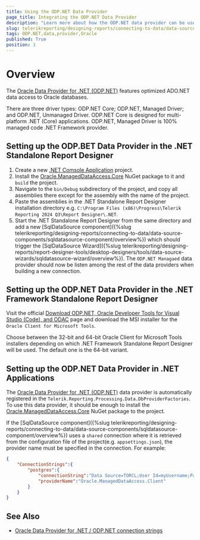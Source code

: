 ```yaml
---
title: Using the ODP.NET Data Provider
page_title: Integrating the ODP.NET Data Provider
description: "Learn more about how the ODP.NET data provider can be used by the SqlDataSource component to connect to Oracle databases in Telerik Reporting."
slug: telerikreporting/designing-reports/connecting-to-data/data-source-components/sqldatasource-component/using-data-providers/using-odpnet-data-provider
tags: ODP.NET,data,provider,Oracle
published: True
position: 1
---
```


# Overview

The [Oracle Data Provider for .NET (ODP.NET)](https://www.oracle.com/database/technologies/appdev/dotnet/odp.html) features optimized ADO.NET data access to Oracle databases.

There are three driver types: ODP.NET Core; ODP.NET, Managed Driver; and ODP.NET, Unmanaged Driver. ODP.NET Core is designed for multi-platform .NET (Core) applications. ODP.NET, Managed Driver is 100% managed code .NET Framework provider.


## Setting up the ODP.BET Data Provider in the .NET Standalone Report Designer

1. Create a new [.NET Comsole Application](https://learn.microsoft.com/en-us/dotnet/csharp/tutorials/console-teleprompter) project.
1. Install the [Oracle.ManagedDataAccess.Core](https://www.nuget.org/packages/Oracle.ManagedDataAccess.Core) NuGet package to it and `build` the project.
1. Navigate to the `bin/Debug` subdirectory of the project, and copy all assemblies there except for the assembly with the name of the project.
1. Paste the assemblies in the .NET Standalone Report Designer installation directory e.g. `C:\Program Files (x86)\Progress\Telerik Reporting 2024 Q3\Report Designer\.NET`.
1. Start the .NET Standalone Report Designer from the same directory and add a new [SqlDataSource component]({%slug telerikreporting/designing-reports/connecting-to-data/data-source-components/sqldatasource-component/overview%}) which should trigger the [SqlDataSource Wizard]({%slug telerikreporting/designing-reports/report-designer-tools/desktop-designers/tools/data-source-wizards/sqldatasource-wizard/overview%}). The `ODP.NET Managaed` data provider should now be listen among the rest of the data providers when building a new connection.


## Setting up the ODP.NET Data Provider in the .NET Framework Standalone Report Designer

Visit the official [Download ODP.NET, Oracle Developer Tools for Visual Studio (Code), and ODAC](https://www.oracle.com/database/technologies/net-downloads.html) page and download the MSI installer for the `Oracle Client for Microsoft Tools`.

Choose between the 32-bit and 64-bit Oracle Client for Microsoft Tools installers depending on which .NET Framework Standalone Report Designer will be used. The default one is the 64-bit variant.


## Setting up the ODP.NET Data Provider in .NET Applications

The [Oracle Data Provider for .NET (ODP.NET)](https://www.oracle.com/database/technologies/appdev/dotnet/odp.html) data provider is automatically registered in the `Telerik.Reporting.Processing.Data.DbProviderFactories`. To use this data provider, it should be enough to install the [Oracle.ManagedDataAccess.Core](https://www.nuget.org/packages/Oracle.ManagedDataAccess.Core) NuGet package to the project.

If the [SqlDataSource component]({%slug telerikreporting/designing-reports/connecting-to-data/data-source-components/sqldatasource-component/overview%}) uses a `shared` connection where it is retrieved from the configuration file of the project(e.g. `appsettings.json`), the provider name must be specified in the connection. For example:

````JSON
{
	"ConnectionStrings":{
		"postgres":{
			"connectionString":"Data Source=TORCL;User Id=myUsername;Password=myPassword;",
			"providerName":"Oracle.ManagedDataAccess.Client"
		}
	}
}
````

## See Also

* [Oracle Data Provider for .NET / ODP.NET connection strings](https://www.connectionstrings.com/oracle-data-provider-for-net-odp-net/)